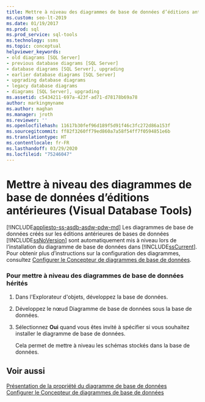 ```yaml
---
title: Mettre à niveau des diagrammes de base de données d’éditions antérieures
ms.custom: seo-lt-2019
ms.date: 01/19/2017
ms.prod: sql
ms.prod_service: sql-tools
ms.technology: ssms
ms.topic: conceptual
helpviewer_keywords:
- old diagrams [SQL Server]
- previous database diagrams [SQL Server]
- database diagrams [SQL Server], upgrading
- earlier database diagrams [SQL Server]
- upgrading database diagrams
- legacy database diagrams
- diagrams [SQL Server], upgrading
ms.assetid: c5434211-697a-423f-ad71-d78178b69a78
author: markingmyname
ms.author: maghan
ms.manager: jroth
ms.reviewer: ''
ms.openlocfilehash: 11617b30fef96d189f5d91f46c3fc272d86a153f
ms.sourcegitcommit: ff82f3260ff79ed860a7a58f54ff7f0594851e6b
ms.translationtype: HT
ms.contentlocale: fr-FR
ms.lasthandoff: 03/29/2020
ms.locfileid: "75246047"
---
```

# <a name="upgrade-database-diagrams-from-previous-editions-visual-database-tools"></a>Mettre à niveau des diagrammes de base de données d’éditions antérieures (Visual Database Tools)
[!INCLUDE[appliesto-ss-asdb-asdw-pdw-md](../../includes/appliesto-ss-asdb-asdw-pdw-md.md)]
Les diagrammes de base de données créés sur les éditions antérieures de bases de données [!INCLUDE[ssNoVersion](../../includes/ssnoversion-md.md)] sont automatiquement mis à niveau lors de l’installation du diagramme de base de données dans [!INCLUDE[ssCurrent](../../includes/sscurrent-md.md)]. Pour obtenir plus d’instructions sur la configuration des diagrammes, consultez [Configurer le Concepteur de diagrammes de base de données](../../ssms/visual-db-tools/set-up-database-diagram-designer-visual-database-tools.md).  
  
### <a name="to-upgrade-legacy-database-diagrams"></a>Pour mettre à niveau des diagrammes de base de données hérités  
  
1.  Dans l'Explorateur d'objets, développez la base de données.  
  
2.  Développez le nœud Diagramme de base de données sous la base de données.  
  
3.  Sélectionnez **Oui** quand vous êtes invité à spécifier si vous souhaitez installer le diagramme de base de données.  
  
    Cela permet de mettre à niveau les schémas stockés dans la base de données.  
  
## <a name="see-also"></a>Voir aussi  
[Présentation de la propriété du diagramme de base de données](../../ssms/visual-db-tools/understand-database-diagram-ownership-visual-database-tools.md)  
[Configurer le Concepteur de diagrammes de base de données](../../ssms/visual-db-tools/set-up-database-diagram-designer-visual-database-tools.md)  
  
